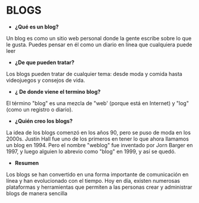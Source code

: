 # BLOGS

- __¿Qué es un blog?__

Un blog es como un sitio web personal donde la gente escribe sobre lo que le gusta. Puedes pensar en él como un diario en línea que
cualquiera puede leer

- __¿De que pueden tratar?__

Los blogs pueden tratar de cualquier tema: desde moda y comida hasta videojuegos y consejos de vida.

- __¿ De donde viene el termino blog?__

El término "blog" es una mezcla de "web' (porque está en Internet) y "log" (como un registro o diario).

- __¿Quién creo los blogs?__

La idea de los blogs comenzó en los años 90, pero se puso de moda en los 2000s. Justin Hall fue uno de los primeros en tener lo que ahora llamamos un blog en 1994. Pero el nombre "weblog" fue inventado por Jorn Barger en 1997, y luego alguien lo abrevio como "blog" en 1999, y así se quedó.

- __Resumen__

Los blogs se han convertido en una forma importante de comunicación en línea y han evolucionado con el tiempo. Hoy en día, existen numerosas plataformas y herramientas que permiten a las personas crear y administrar blogs de manera sencilla
